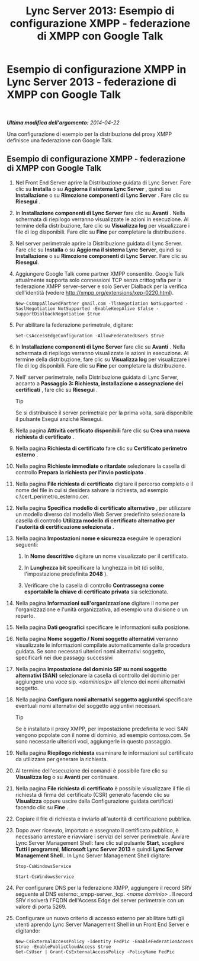 ﻿---
title: 'Lync Server 2013: Esempio di configurazione XMPP - federazione di XMPP con Google Talk'
TOCTitle: Esempio di configurazione XMPP - federazione di XMPP con Google Talk
ms:assetid: 360a2f7b-015b-4e93-ac67-0f609c21f1a2
ms:mtpsurl: https://technet.microsoft.com/it-it/library/JJ204807(v=OCS.15)
ms:contentKeyID: 49300164
ms.date: 08/24/2015
mtps_version: v=OCS.15
ms.translationtype: HT
---

# Esempio di configurazione XMPP in Lync Server 2013 - federazione di XMPP con Google Talk

 

_**Ultima modifica dell'argomento:** 2014-04-22_

Una configurazione di esempio per la distribuzione del proxy XMPP definisce una federazione con Google Talk.

## Esempio di configurazione XMPP - federazione di XMPP con Google Talk

1.  Nel Front End Server aprire la Distribuzione guidata di Lync Server. Fare clic su **Installa** o su **Aggiorna il sistema Lync Server** , quindi su **Installazione** o su **Rimozione componenti di Lync Server** . Fare clic su **Riesegui** .

2.  In **Installazione componenti di Lync Server** fare clic su **Avanti** . Nella schermata di riepilogo verranno visualizzate le azioni in esecuzione. Al termine della distribuzione, fare clic su **Visualizza log** per visualizzare i file di log disponibili. Fare clic su **Fine** per completare la distribuzione.

3.  Nel server perimetrale aprire la Distribuzione guidata di Lync Server. Fare clic su **Installa** o su **Aggiorna il sistema Lync Server**, quindi su **Installazione** o su **Rimozione componenti di Lync Server**. Fare clic su **Riesegui**.

4.  Aggiungere Google Talk come partner XMPP consentito. Google Talk attualmente supporta solo connessioni TCP senza crittografia per la federazione XMPP server-server e solo Server Dialback per la verifica dell'identità (vedere <http://xmpp.org/extensions/xep-0220.html>).
    
        New-CsXmppAllowedPartner gmail.com -TlsNegotiation NotSupported -SaslNegotiation NotSupported -EnableKeepAlive $false -SupportDialbackNegotiation $true

5.  Per abilitare la federazione perimetrale, digitare:
    
        Set-CsAccessEdgeConfiguration -AllowFederatedUsers $true

6.  In **Installazione componenti di Lync Server** fare clic su **Avanti** . Nella schermata di riepilogo verranno visualizzate le azioni in esecuzione. Al termine della distribuzione, fare clic su **Visualizza log** per visualizzare i file di log disponibili. Fare clic su **Fine** per completare la distribuzione.

7.  Nell' server perimetrale, nella Distribuzione guidata di Lync Server, accanto a **Passaggio 3: Richiesta, installazione o assegnazione dei certificati** , fare clic su **Riesegui** .
    
    > [!TIP]  
    > Se si distribuisce il server perimetrale per la prima volta, sarà disponibile il pulsante Esegui anziché Riesegui.


8.  Nella pagina **Attività certificato disponibili** fare clic su **Crea una nuova richiesta di certificato** .

9.  Nella pagina **Richiesta di certificato** fare clic su **Certificato perimetro esterno** .

10. Nella pagina **Richieste immediate o ritardate** selezionare la casella di controllo **Prepara la richiesta per l'invio posticipato** .

11. Nella pagina **File richiesta di certificato** digitare il percorso completo e il nome del file in cui si desidera salvare la richiesta, ad esempio c:\\cert\_perimetro\_esterno.cer.

12. Nella pagina **Specifica modello di certificato alternativo** , per utilizzare un modello diverso dal modello Web Server predefinito selezionare la casella di controllo **Utilizza modello di certificato alternativo per l'autorità di certificazione selezionata** .

13. Nella pagina **Impostazioni nome e sicurezza** eseguire le operazioni seguenti:
    
    1.  In **Nome descrittivo** digitare un nome visualizzato per il certificato.
    
    2.  In **Lunghezza bit** specificare la lunghezza in bit (di solito, l'impostazione predefinita **2048** ).
    
    3.  Verificare che la casella di controllo **Contrassegna come esportabile la chiave di certificato privata** sia selezionata.

14. Nella pagina **Informazioni sull'organizzazione** digitare il nome per l'organizzazione e l'unità organizzativa, ad esempio una divisione o un reparto.

15. Nella pagina **Dati geografici** specificare le informazioni sulla posizione.

16. Nella pagina **Nome soggetto / Nomi soggetto alternativi** verranno visualizzate le informazioni compilate automaticamente dalla procedura guidata. Se sono necessari ulteriori nomi alternativi soggetto, specificarli nei due passaggi successivi

17. Nella pagina **Impostazione del dominio SIP su nomi soggetto alternativi (SAN)** selezionare la casella di controllo del dominio per aggiungere una voce sip. *\<dominiosip\>* all'elenco dei nomi alternativi soggetto.

18. Nella pagina **Configura nomi alternativi soggetto aggiuntivi** specificare eventuali nomi alternativi del soggetto aggiuntivi necessari.
    
    > [!TIP]  
    > Se è installato il proxy XMPP, per impostazione predefinita le voci SAN vengono popolate con il nome di dominio, ad esempio contoso.com. Se sono necessarie ulteriori voci, aggiungerle in questo passaggio.


19. Nella pagina **Riepilogo richiesta** esaminare le informazioni sul certificato da utilizzare per generare la richiesta.

20. Al termine dell'esecuzione dei comandi è possibile fare clic su **Visualizza log** o su **Avanti** per continuare.

21. Nella pagina **File richiesta di certificato** è possibile visualizzare il file di richiesta di firma del certificato (CSR) generato facendo clic su **Visualizza** oppure uscire dalla Configurazione guidata certificati facendo clic su **Fine** .

22. Copiare il file di richiesta e inviarlo all'autorità di certificazione pubblica.

23. Dopo aver ricevuto, importato e assegnato il certificato pubblico, è necessario arrestare e riavviare i servizi del server perimetrale. Avviare Lync Server Management Shell: fare clic sul pulsante **Start**, scegliere **Tutti i programmi**, **Microsoft Lync Server 2013** e quindi **Lync Server Management Shell**.. In Lync Server Management Shell digitare:
    
    ```
    Stop-CsWindowsService
    ```
    ```
    Start-CsWindowsService
    ```

24. Per configurare DNS per la federazione XMPP, aggiungere il record SRV seguente al DNS esterno:\_xmpp-server.\_tcp. *\<nome dominio\>* . Il record SRV risolverà l'FQDN dell'Access Edge del server perimetrale con un valore di porta 5269.

25. Configurare un nuovo criterio di accesso esterno per abilitare tutti gli utenti aprendo Lync Server Management Shell in un Front End Server e digitando:
    
        New-CsExternalAccessPolicy -Identity FedPic -EnableFederationAccess $true -EnablePublicCloudAccess $true
        Get-CsUser | Grant-CsExternalAccessPolicy -PolicyName FedPic

